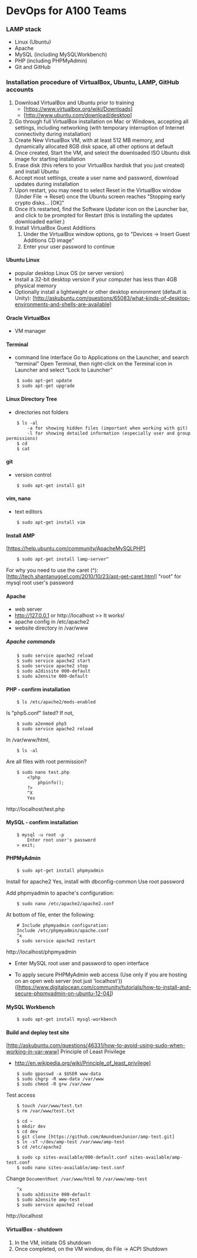 # DevOps for A100 Teams

### LAMP stack
 - Linux (Ubuntu)
 - Apache
 - MySQL (including MySQLWorkbench)
 - PHP (including PHPMyAdmin)
 - Git and GitHub

### Installation procedure of VirtualBox, Ubuntu, LAMP, GitHub accounts
1. Download VirtualBox and Ubuntu prior to training
   - [https://www.virtualbox.org/wiki/Downloads]
   - [http://www.ubuntu.com/download/desktop]
2. Go through full VirtualBox installation on Mac or Windows, accepting all settings, including networking (with temporary interruption of Internet connectivity during installation)
3. Create New VirtualBox VM, with at least 512 MB memory, and dynamically allocated 8GB disk space, all other options at default
4. Once created, Start the VM, and select the downloaded ISO Ubuntu disk image for starting installation
5. Erase disk (this refers to your VirtualBox hardisk that you just created) and install Ubuntu
6. Accept most settings, create a user name and password, download updates during installation
7. Upon restart, you may need to select Reset in the VirtualBox window (Under File -> Reset) once the Ubuntu screen reaches "Stopping early crypto disks… [OK]"
8. Once it’s restarted, find the Software Updater icon on the Launcher bar, and click to be prompted for Restart (this is installing the updates downloaded earlier.)
9. Install VirtualBox Guest Additions
   1. Under the VirtualBox window options, go to "Devices -> Insert Guest Additions CD image”
   2. Enter your user password to continue

#### Ubuntu Linux
 - popular desktop Linux OS (or server version)
 - Install a 32-bit desktop version if your computer has less than 4GB physical memory
 - Optionally install a lightweight or other desktop environment (default is Unity): [http://askubuntu.com/questions/65083/what-kinds-of-desktop-environments-and-shells-are-available]

#### Oracle VirtualBox
 - VM manager 

#### Terminal
 - command line interface
    Go to Applications on the Launcher, and search “terminal”
    Open Terminal, then right-click on the Terminal icon in Launcher and select “Lock to Launcher"
```
    $ sudo apt-get update
    $ sudo apt-get upgrade
```

#### Linux Directory Tree
 - directories not folders
```
    $ ls -al
        -a for showing hidden files (important when working with git)
        -l for showing detailed information (especially user and group permissions)
    $ cd
    $ cat
```

#### git
 - version control
```
    $ sudo apt-get install git
```

#### vim, nano
 - text editors
```
    $ sudo apt-get install vim
```

#### Install AMP
[https://help.ubuntu.com/community/ApacheMySQLPHP]
```
    $ sudo apt-get install lamp-server^
```     
For why you need to use the caret (^): 
    [http://tech.shantanugoel.com/2010/10/23/apt-get-caret.html]
    "root" for mysql root user's password

#### Apache
 - web server
 - http://127.0.0.1 or http://localhost >> It works!
 - apache config in /etc/apache2
 - website directory in /var/www

##### Apache commands
```
    $ sudo service apache2 reload
    $ sudo service apache2 start
    $ sudo service apache2 stop
    $ sudo a2dissite 000-default
    $ sudo a2ensite 000-default    
```

#### PHP - confirm installation
```
    $ ls /etc/apache2/mods-enabled
```

Is "php5.conf" listed? If not,

```
    $ sudo a2enmod php5
    $ sudo service apache2 reload
```

In /var/www/html,

```
    $ ls -al
```

Are all files with root permission?

```
    $ sudo nano test.php
        <?php
            phpinfo();
        ?>
        ^X
        Yes
```

http://localhost/test.php

#### MySQL - confirm installation
```
    $ mysql -u root -p
        Enter root user's password
    > exit;
```
#### PHPMyAdmin
```
    $ sudo apt-get install phpmyadmin
```

Install for apache2
Yes, install with dbconfig-common
Use root password

Add phpmyadmin to apache's configuration:

```
    $ sudo nano /etc/apache2/apache2.conf
```

At bottom of file, enter the following:

```
    # Include phpmyadmin configuration:
    Include /etc/phpmyadmin/apache.conf
    ^x
    $ sudo service apache2 restart
```

http://localhost/phpmyadmin
 - Enter MySQL root user and password to open interface
    
 - To apply secure PHPMyAdmin web access (Use only if you are hosting on an open web server (not just 'localhost')) ([https://www.digitalocean.com/community/tutorials/how-to-install-and-secure-phpmyadmin-on-ubuntu-12-04])

#### MySQL Workbench
```
    $ sudo apt-get install mysql-workbench
```

#### Build and deploy test site
[http://askubuntu.com/questions/46331/how-to-avoid-using-sudo-when-working-in-var-www]
Principle of Least Privilege
 - http://en.wikipedia.org/wiki/Principle_of_least_privilege]

```
    $ sudo gpasswd -a $USER www-data
    $ sudo chgrp -R www-data /var/www
    $ sudo chmod -R g+w /var/www
```

Test access

```
    $ touch /var/www/test.txt
    $ rm /var/www/test.txt
```

```
    $ cd ~
    $ mkdir dev
    $ cd dev
    $ git clone [https://github.com/AmundsenJunior/amp-test.git]
    $ ln -sT ~/dev/amp-test /var/www/amp-test
    $ cd /etc/apache2

    $ sudo cp sites-available/000-default.conf sites-available/amp-test.conf
    $ sudo nano sites-available/amp-test.conf
```

Change ```DocumentRoot /var/www/html``` to ```/var/www/amp-test```

```
    ^x
    $ sudo a2dissite 000-default
    $ sudo a2ensite amp-test
    $ sudo service apache2 reload

```

http://localhost
    
#### VirtualBox - shutdown
1. In the VM, initiate OS shutdown
2. Once completed, on the VM window, do File -> ACPI Shutdown
